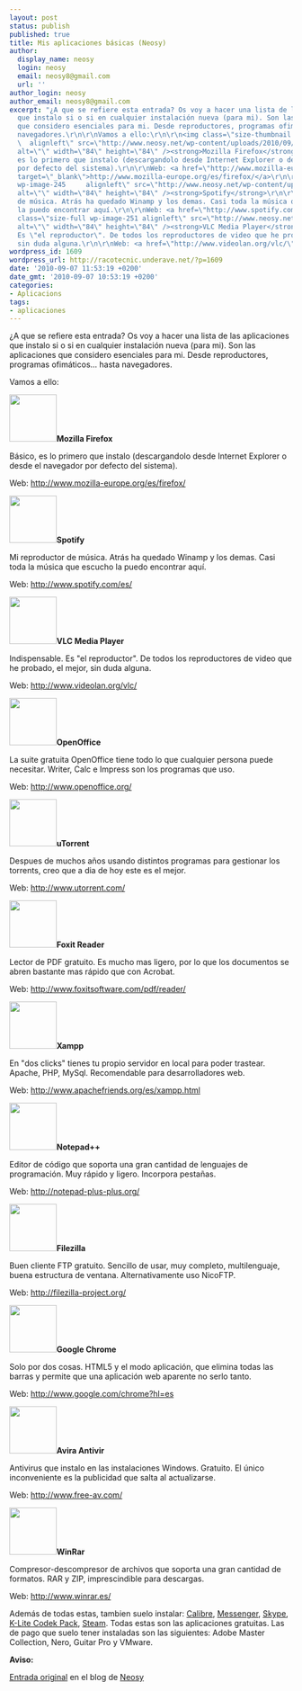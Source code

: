 ```yaml
---
layout: post
status: publish
published: true
title: Mis aplicaciones básicas (Neosy)
author:
  display_name: neosy
  login: neosy
  email: neosy8@gmail.com
  url: ''
author_login: neosy
author_email: neosy8@gmail.com
excerpt: "¿A que se refiere esta entrada? Os voy a hacer una lista de las aplicaciones
  que instalo si o si en cualquier instalación nueva (para mi). Son las aplicaciones
  que considero esenciales para mi. Desde reproductores, programas ofimáticos... hasta
  navegadores.\r\n\r\nVamos a ello:\r\n\r\n<img class=\"size-thumbnail wp-image-248
  \  alignleft\" src=\"http://www.neosy.net/wp-content/uploads/2010/09/firefox-150x150.png\"
  alt=\"\" width=\"84\" height=\"84\" /><strong>Mozilla Firefox</strong>\r\n\r\nBásico,
  es lo primero que instalo (descargandolo desde Internet Explorer o desde el navegador
  por defecto del sistema).\r\n\r\nWeb: <a href=\"http://www.mozilla-europe.org/es/firefox/\"
  target=\"_blank\">http://www.mozilla-europe.org/es/firefox/</a>\r\n\r\n<img class=\"size-thumbnail
  wp-image-245     alignleft\" src=\"http://www.neosy.net/wp-content/uploads/2010/09/spotify-L-1-150x150.jpg\"
  alt=\"\" width=\"84\" height=\"84\" /><strong>Spotify</strong>\r\n\r\nMi reproductor
  de música. Atrás ha quedado Winamp y los demas. Casi toda la música que escucho
  la puedo encontrar aquí.\r\n\r\nWeb: <a href=\"http://www.spotify.com/es/\" target=\"_blank\">http://www.spotify.com/es/</a>\r\n\r\n<img
  class=\"size-full wp-image-251 alignleft\" src=\"http://www.neosy.net/wp-content/uploads/2010/09/vlc_icon.png\"
  alt=\"\" width=\"84\" height=\"84\" /><strong>VLC Media Player</strong>\r\n\r\nIndispensable.
  Es \"el reproductor\". De todos los reproductores de video que he probado, el mejor,
  sin duda alguna.\r\n\r\nWeb: <a href=\"http://www.videolan.org/vlc/\" target=\"_blank\">http://www.videolan.org/vlc/</a>\r\n\r\n"
wordpress_id: 1609
wordpress_url: http://racotecnic.underave.net/?p=1609
date: '2010-09-07 11:53:19 +0200'
date_gmt: '2010-09-07 10:53:19 +0200'
categories:
- Aplicacions
tags:
- aplicaciones
---
```

<p>¿A que se refiere esta entrada? Os voy a hacer una lista de las aplicaciones que instalo si o si en cualquier instalación nueva (para mi). Son las aplicaciones que considero esenciales para mi. Desde reproductores, programas ofimáticos... hasta navegadores.</p>
<p>Vamos a ello:</p>
<p><img class="size-thumbnail wp-image-248   alignleft" src="http://www.neosy.net/wp-content/uploads/2010/09/firefox-150x150.png" alt="" width="84" height="84" /><strong>Mozilla Firefox</strong></p>
<p>Básico, es lo primero que instalo (descargandolo desde Internet Explorer o desde el navegador por defecto del sistema).</p>
<p>Web: <a href="http://www.mozilla-europe.org/es/firefox/" target="_blank">http://www.mozilla-europe.org/es/firefox/</a></p>
<p><img class="size-thumbnail wp-image-245     alignleft" src="http://www.neosy.net/wp-content/uploads/2010/09/spotify-L-1-150x150.jpg" alt="" width="84" height="84" /><strong>Spotify</strong></p>
<p>Mi reproductor de música. Atrás ha quedado Winamp y los demas. Casi toda la música que escucho la puedo encontrar aquí.</p>
<p>Web: <a href="http://www.spotify.com/es/" target="_blank">http://www.spotify.com/es/</a></p>
<p><img class="size-full wp-image-251 alignleft" src="http://www.neosy.net/wp-content/uploads/2010/09/vlc_icon.png" alt="" width="84" height="84" /><strong>VLC Media Player</strong></p>
<p>Indispensable. Es "el reproductor". De todos los reproductores de video que he probado, el mejor, sin duda alguna.</p>
<p>Web: <a href="http://www.videolan.org/vlc/" target="_blank">http://www.videolan.org/vlc/</a></p>
<p><a id="more"></a><a id="more-1609"></a></p>
<p><img class="size-thumbnail wp-image-244 alignleft" src="http://www.neosy.net/wp-content/uploads/2010/09/openoffice-2-150x150.jpg" alt="" width="84" height="84" /><strong>OpenOffice</strong></p>
<p>La suite gratuita OpenOffice tiene todo lo que cualquier persona puede necesitar. Writer, Calc e Impress son los programas que uso.</p>
<p>Web: <a href="http://www.openoffice.org/" target="_blank">http://www.openoffice.org/</a></p>
<p><img class="size-thumbnail wp-image-250 alignleft" src="http://www.neosy.net/wp-content/uploads/2010/09/uTorrent_Logo_by_SnowShade-150x150.png" alt="" width="84" height="84" /><strong>uTorrent</strong></p>
<p>Despues de muchos años usando distintos programas para gestionar los torrents, creo que a dia de hoy este es el mejor.</p>
<p>Web: <a href="http://www.utorrent.com/" target="_blank">http://www.utorrent.com/</a></p>
<p><img class="alignleft size-full wp-image-243" src="http://www.neosy.net/wp-content/uploads/2010/09/images.jpg" alt="" width="84" height="84" /><strong>Foxit Reader</strong></p>
<p>Lector de PDF gratuito. Es mucho mas ligero, por lo que los documentos se abren bastante mas rápido que con Acrobat.</p>
<p>Web: <a href="http://www.foxitsoftware.com/pdf/reader/" target="_blank">http://www.foxitsoftware.com/pdf/reader/</a></p>
<p><img class="alignleft size-full wp-image-252" src="http://www.neosy.net/wp-content/uploads/2010/09/xampp.png" alt="" width="84" height="84" /><strong>Xampp</strong></p>
<p>En "dos clicks" tienes tu propio servidor en local para poder trastear. Apache, PHP, MySql. Recomendable para desarrolladores web.</p>
<p>Web: <a href="http://www.apachefriends.org/es/xampp.html" target="_blank">http://www.apachefriends.org/es/xampp.html</a></p>
<p><img class="alignleft size-thumbnail wp-image-246" src="http://www.neosy.net/wp-content/uploads/2010/09/568395745-150x150.png" alt="" width="84" height="84" /><strong>Notepad++</strong></p>
<p>Editor de código que soporta una gran cantidad de lenguajes de programación. Muy rápido y ligero. Incorpora pestañas.</p>
<p>Web: <a href="http://notepad-plus-plus.org/" target="_blank">http://notepad-plus-plus.org/</a></p>
<p><img class="alignleft size-full wp-image-247" src="http://www.neosy.net/wp-content/uploads/2010/09/Filezilla_logo.png" alt="" width="84" height="84" /><strong>Filezilla</strong></p>
<p>Buen cliente FTP gratuito. Sencillo de usar, muy completo, multilenguaje, buena estructura de ventana. Alternativamente uso NicoFTP.</p>
<p>Web: <a href="http://filezilla-project.org/" target="_blank">http://filezilla-project.org/</a></p>
<p><img class="size-full wp-image-249  alignleft" src="http://www.neosy.net/wp-content/uploads/2010/09/google_chrome_logo.png" alt="" width="84" height="84" /><strong>Google Chrome</strong></p>
<p>Solo por dos cosas. HTML5 y el modo aplicación, que elimina todas las barras y permite que una aplicación web aparente no serlo tanto.</p>
<p>Web: <a href="http://www.google.com/chrome?hl=es" target="_blank">http://www.google.com/chrome?hl=es</a></p>
<p><img class="alignleft size-full wp-image-270" src="http://www.neosy.net/wp-content/uploads/2010/09/logo-web-thumb.gif" alt="" width="84" height="84" /><strong>Avira Antivir</strong></p>
<p>Antivirus que instalo en las instalaciones Windows. Gratuito. El único inconveniente es la publicidad que salta al actualizarse.</p>
<p>Web: <a href="http://www.free-av.com/" target="_blank">http://www.free-av.com/</a></p>
<p><img class="alignleft size-full wp-image-271" src="http://www.neosy.net/wp-content/uploads/2010/09/WINRAR.png" alt="" width="84" height="84" /><strong>WinRar</strong></p>
<p>Compresor-descompresor de archivos que soporta una gran cantidad de formatos. RAR y ZIP, imprescindible para descargas.</p>
<p>Web: <a href="http://www.winrar.es/" target="_blank">http://www.winrar.es/</a></p>
<p>Además de todas estas, tambien suelo instalar: <a href="http://calibre-ebook.com/" target="_blank">Calibre</a>, <a href="http://explore.live.com/windows-live-messenger" target="_blank">Messenger</a>, <a href="http://www.skype.com/intl/es/home/" target="_blank">Skype</a>, <a href="http://www.codecguide.com/about_kl.htm" target="_blank">K-Lite Codek Pack</a>, <a href="http://store.steampowered.com/about/" target="_blank">Steam</a>. Todas estas son las aplicaciones gratuitas. Las de pago que suelo tener instaladas son las siguientes: Adobe Master Collection, Nero, Guitar Pro y VMware.</p>
<p><strong>Aviso:<br />
</strong></p>
<p><a href="http://www.neosy.net/apple-store-barcelona-maquinista/" target="_self">Entrada original</a> en el blog de <a href="http://www.neosy.net/" target="_blank">Neosy</a></p>
